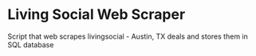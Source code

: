 # Living Social Web Scraper
Script that web scrapes livingsocial - Austin, TX deals and stores them in SQL database
